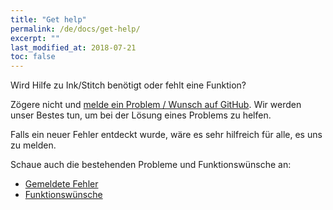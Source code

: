 ```yaml
---
title: "Get help"
permalink: /de/docs/get-help/
excerpt: ""
last_modified_at: 2018-07-21
toc: false
---
```


Wird Hilfe zu Ink/Stitch benötigt oder fehlt eine Funktion?

Zögere nicht und [melde ein Problem / Wunsch auf GitHub](https://github.com/inkstitch/inkstitch/issues). Wir werden unser Bestes tun, um bei der Lösung eines Problems zu helfen.

Falls ein neuer Fehler entdeckt wurde, wäre es sehr hilfreich für alle, es uns zu melden.

Schaue auch die bestehenden Probleme und Funktionswünsche an:
* [Gemeldete Fehler](https://github.com/inkstitch/inkstitch/issues?q=is%3Aissue+is%3Aopen+label%3Abug)
* [Funktionswünsche](https://github.com/inkstitch/inkstitch/issues?q=is%3Aissue+is%3Aopen+label%3A%22feature+request%22)
